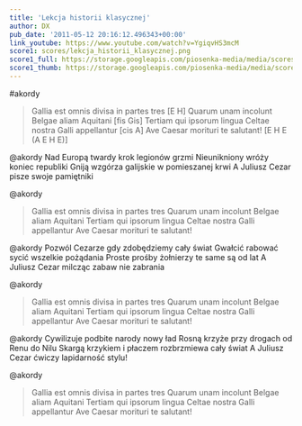 ```yaml
---
title: 'Lekcja historii klasycznej'
author: DX
pub_date: '2011-05-12 20:16:12.496343+00:00'
link_youtube: https://www.youtube.com/watch?v=YgiqvHS3mcM
score1: scores/lekcja_historii_klasycznej.png
score1_full: https://storage.googleapis.com/piosenka-media/media/scores/lekcja_historii_klasycznej.png
score1_thumb: https://storage.googleapis.com/piosenka-media/media/scores/lekcja_historii_klasycznej.png.180x0_q85_upscale.jpg
---
```


#akordy
>Gallia est omnis divisa in partes tres [E H]
>Quarum unam incolunt Belgae aliam Aquitani [fis Gis]
>Tertiam qui ipsorum lingua Celtae nostra Galli appellantur [cis A]
>Ave Caesar morituri te salutant! [E H E (A E H E)]

@akordy
Nad Europą twardy krok legionów grzmi
Nieunikniony wróży koniec republiki
Gniją wzgórza galijskie w pomieszanej krwi
A Juliusz Cezar pisze swoje pamiętniki

@akordy
>Gallia est omnis divisa in partes tres
>Quarum unam incolunt Belgae aliam Aquitani
>Tertiam qui ipsorum lingua Celtae nostra Galli appellantur
>Ave Caesar morituri te salutant!

@akordy
Pozwól Cezarze gdy zdobędziemy cały świat
Gwałcić rabować sycić wszelkie pożądania
Proste prośby żołnierzy te same są od lat
A Juliusz Cezar milcząc zabaw nie zabrania

@akordy
>Gallia est omnis divisa in partes tres
>Quarum unam incolunt Belgae aliam Aquitani
>Tertiam qui ipsorum lingua Celtae nostra Galli appellantur
>Ave Caesar morituri te salutant!

@akordy
Cywilizuje podbite narody nowy ład
Rosną krzyże przy drogach od Renu do Nilu
Skargą krzykiem i płaczem rozbrzmiewa cały świat
A Juliusz Cezar ćwiczy lapidarność stylu!

@akordy
>Gallia est omnis divisa in partes tres
>Quarum unam incolunt Belgae aliam Aquitani
>Tertiam qui ipsorum lingua Celtae nostra Galli appellantur
>Ave Caesar morituri te salutant!